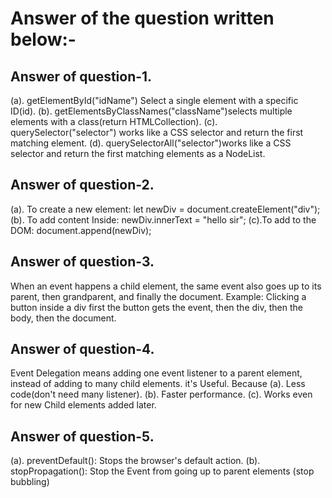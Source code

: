 # Answer of the question written below:-

## Answer of question-1.
(a). getElementById("idName") Select a single element with a specific ID(id).
(b). getElementsByClassNames("className")selects multiple elements with a class(return HTMLCollection).
(c). querySelector("selector") works like a CSS selector and return the first matching element.
(d). querySelectorAll("selector")works like a CSS selector and return the first matching elements as a NodeList.


## Answer of question-2.
(a). To create a new element:
let newDiv = document.createElement("div");
(b). To add content Inside:
newDiv.innerText = "hello sir";
(c).To add to the DOM:
document.append(newDiv);


## Answer of question-3.
When an event happens a child element, the same event also goes up to its parent, then grandparent, and finally the document.
Example:
Clicking a button inside a div first the button gets the event, then the div, then the body, then the document.


## Answer of question-4.
Event Delegation means adding one event listener to a parent element, instead of adding to many child elements.
it's Useful. Because
(a). Less code(don't need many listener).
(b). Faster performance.
(c). Works even for new Child elements added later.



## Answer of question-5.
(a). preventDefault(): Stops the browser's default action.
(b). stopPropagation(): Stop the Event from going up to parent elements (stop bubbling)